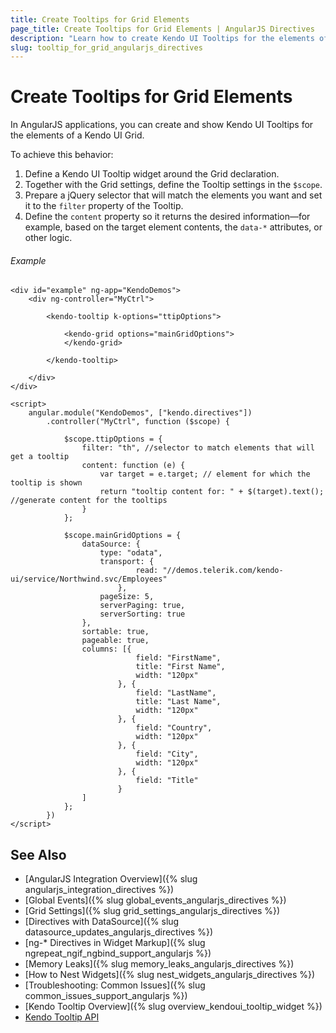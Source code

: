 ```yaml
---
title: Create Tooltips for Grid Elements
page_title: Create Tooltips for Grid Elements | AngularJS Directives
description: "Learn how to create Kendo UI Tooltips for the elements of a Kendo UI Grid in AngularJS applications."
slug: tooltip_for_grid_angularjs_directives
---
```


# Create Tooltips for Grid Elements

In AngularJS applications, you can create and show Kendo UI Tooltips for the elements of a Kendo UI Grid.

To achieve this behavior:   

1. Define a Kendo UI Tooltip widget around the Grid declaration.   
1. Together with the Grid settings, define the Tooltip settings in the `$scope`.   
1. Prepare a jQuery selector that will match the elements you want and set it to the `filter` property of the Tooltip.   
1. Define the `content` property so it returns the desired information&mdash;for example, based on the target element contents, the `data-*` attributes, or other logic.   

###### Example

	<div id="example" ng-app="KendoDemos">
		<div ng-controller="MyCtrl">

			<kendo-tooltip k-options="ttipOptions">

				<kendo-grid options="mainGridOptions">
				</kendo-grid>

			</kendo-tooltip>

		</div>
	</div>

	<script>
		angular.module("KendoDemos", ["kendo.directives"])
			.controller("MyCtrl", function ($scope) {

				$scope.ttipOptions = {
					filter: "th", //selector to match elements that will get a tooltip
					content: function (e) {
						var target = e.target; // element for which the tooltip is shown
						return "tooltip content for: " + $(target).text(); //generate content for the tooltips
					}
				};

				$scope.mainGridOptions = {
					dataSource: {
						type: "odata",
						transport: {
								read: "//demos.telerik.com/kendo-ui/service/Northwind.svc/Employees"
							},
						pageSize: 5,
						serverPaging: true,
						serverSorting: true
					},
					sortable: true,
					pageable: true,
					columns: [{
								field: "FirstName",
								title: "First Name",
								width: "120px"
							}, {
								field: "LastName",
								title: "Last Name",
								width: "120px"
							}, {
								field: "Country",
								width: "120px"
							}, {
								field: "City",
								width: "120px"
							}, {
								field: "Title"
							}
					]
				};
			})
	</script>

## See Also

* [AngularJS Integration Overview]({% slug angularjs_integration_directives %})
* [Global Events]({% slug global_events_angularjs_directives %})
* [Grid Settings]({% slug grid_settings_angularjs_directives %})
* [Directives with DataSource]({% slug datasource_updates_angularjs_directives %})
* [ng-* Directives in Widget Markup]({% slug ngrepeat_ngif_ngbind_support_angularjs %})
* [Memory Leaks]({% slug memory_leaks_angularjs_directives %})
* [How to Nest Widgets]({% slug nest_widgets_angularjs_directives %})
* [Troubleshooting: Common Issues]({% slug common_issues_support_angularjs %})
* [Kendo Tooltip Overview]({% slug overview_kendoui_tooltip_widget %})
* [Kendo Tooltip API](/api/javascript/ui/tooltip)
